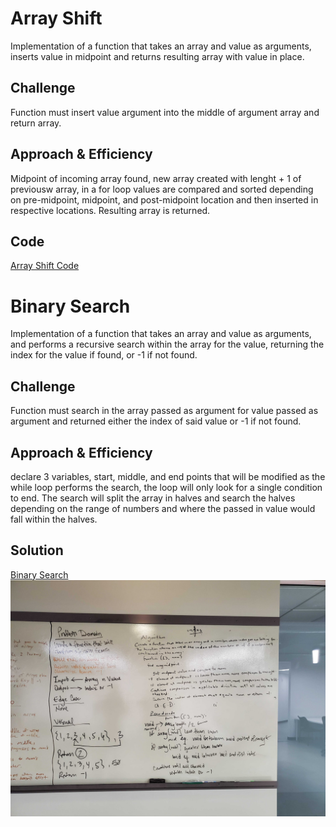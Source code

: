 # Array Shift
Implementation of a function that takes an array and value as arguments, inserts value in midpoint and returns resulting array with value in place.

## Challenge
Function must insert value argument into the middle of argument array and return array.

## Approach & Efficiency
Midpoint of incoming array found, new array created with lenght + 1 of previousw array, in a for loop values are compared and sorted depending on pre-midpoint, midpoint, and post-midpoint location and then inserted in respective locations. Resulting array is returned.

## Code
[Array Shift Code](src/main/java/code401challenges/Library.java)


# Binary Search
Implementation of a function that takes an array and value as arguments, and performs a recursive search within the array for the value, returning the index for the value if found, or -1 if not found.

## Challenge
Function must search in the array passed as argument for value passed as argument and returned either the index of said value or -1 if not found.

## Approach & Efficiency
declare 3 variables, start, middle, and end points that will be modified as the while loop performs the search, the loop will only look for a single condition to end. The search will split the array in halves and search the halves depending on the range of numbers and where the passed in value would fall within the halves.

## Solution
[Binary Search](/src/main/java/code401challenges/BinarySearch.java)
![binary-search WB](assets/binary-search.jpg)



